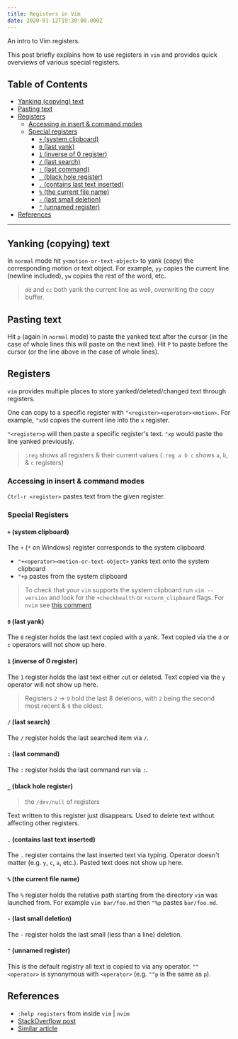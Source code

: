 ```yaml
---
title: Registers in Vim
date: 2020-01-12T19:30:00.000Z
---
```


An intro to Vim registers.

<!-- more -->

This post briefly explains how to use registers in `vim` and provides quick overviews of various special registers.

## <a name="top"></a> Table of Contents

- [Yanking (copying) text](#yanking-%28copying%29-text)
- [Pasting text](#pasting-text)
- [Registers](#registers)
  - [Accessing in insert & command modes](#accessing-in-insert-%26-command-modes)
  - [Special registers](#special-registers)
    - [`+` (system clipboard)](<#%2B-(system-clipboard)>)
    - [`0` (last yank)](<#0-(last-yank)>)
    - [`1` (inverse of 0 register)](<#1-(inverse-of-0-register)>)
    - [`/` (last search)](<#%2F-(last-search)>)
    - [`:` (last command)](<#%3A-(last-command)>)
    - [`_` (black hole register)](<#_-(black-hole-register)>)
    - [`.` (contains last text inserted)](<#.-(contains-last-text-inserted)>)
    - [`%` (the current file name)](<#%25-(the-current-file-name)>)
    - [`-` (last small deletion)](<#--(last-small-deletion)>)
    - [`"` (unnamed register)](<#"-(unnamed-register)>)
- [References](#references)

---

## Yanking (copying) text

In `normal` mode hit `y<motion-or-text-object>` to yank (copy) the corresponding motion or text object. For example, `yy` copies the current line (newline included), `yw` copies the rest of the word, etc.

> `dd` and `cc` both yank the current line as well, overwriting the copy buffer.

## Pasting text

Hit `p` (again in `normal` mode) to paste the yanked text after the cursor (in the case of whole lines this will paste on the next line). Hit `P` to paste before the cursor (or the line above in the case of whole lines).

## Registers

`vim` provides multiple places to store yanked/deleted/changed text through registers.

One can copy to a specific register with `"<register><operator><motion>`. For example, `"xdd` copies the current line into the `x` register.

`"<register>p` will then paste a specific register's text. `"xp` would paste the line yanked previously.

> `:reg` shows all registers & their current values (`:reg a b c` shows `a`, `b`, & `c` registers)

### Accessing in insert & command modes

`Ctrl-r <register>` pastes text from the given register.

### Special Registers

#### `+` (system clipboard)

The `+` (`*` on Windows) register corresponds to the system clipboard.

- `"+<operator><motion-or-text-object>` yanks text onto the system clipboard
- `"+p` pastes from the system clipboard

> To check that your `vim` supports the system clipboard run `vim --version` and look for the `+checkhealth` or `+xterm_clipboard` flags. For `nvim` see [this comment](https://github.com/neovim/neovim/issues/7945#issuecomment-361968294)

#### `0` (last yank)

The `0` register holds the last text copied with a `y`ank. Text copied via the `d` or `c` operators will not show up here.

#### `1` (inverse of 0 register)

The `1` register holds the last text either `c`ut or `d`eleted. Text copied via the `y` operator will not show up here.

> Registers `2` -> `9` hold the last 8 deletions, with `2` being the second most recent & `9` the oldest.

#### `/` (last search)

The `/` register holds the last searched item via `/`.

#### `:` (last command)

The `:` register holds the last command run via `:`.

#### `_` (black hole register)

> the `/dev/null` of registers

Text written to this register just disappears. Used to delete text without affecting other registers.

#### `.` (contains last text inserted)

The `.` register contains the last inserted text via typing. Operator doesn't matter (e.g. `y`, `c`, `a`, etc.). Pasted text does not show up here.

#### `%` (the current file name)

The `%` register holds the relative path starting from the directory `vim` was launched from. For example `vim bar/foo.md` then `"%p` pastes `bar/foo.md`.

#### `-` (last small deletion)

The `-` register holds the last small (less than a line) deletion.

#### `"` (unnamed register)

This is the default registry all text is copied to via any operator. `""<operator>` is synonymous with `<operator>` (e.g. `""p` is the same as `p`).

## References

- `:help registers` from inside `vim` | `nvim`
- [StackOverflow post](https://stackoverflow.com/q/1497958)
- [Similar article](https://www.brianstorti.com/vim-registers/)
